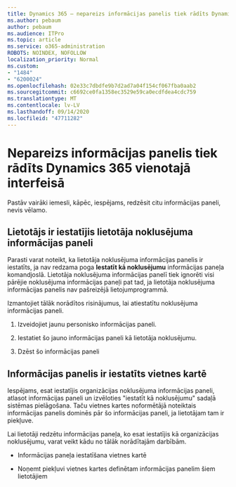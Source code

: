 ```yaml
---
title: Dynamics 365 — nepareizs informācijas panelis tiek rādīts Dynamics 365 vienotajā interfeisā
ms.author: pebaum
author: pebaum
ms.audience: ITPro
ms.topic: article
ms.service: o365-administration
ROBOTS: NOINDEX, NOFOLLOW
localization_priority: Normal
ms.custom:
- "1484"
- "6200024"
ms.openlocfilehash: 02e33c7dbdfe9b7d2ad7a04f154cf067fba0aab2
ms.sourcegitcommit: c6692ce0fa1358ec3529e59ca0ecdfdea4cdc759
ms.translationtype: MT
ms.contentlocale: lv-LV
ms.lasthandoff: 09/14/2020
ms.locfileid: "47711282"
---
```

# <a name="wrong-dashboard-shows-in-dynamics-365-unified-interface"></a>Nepareizs informācijas panelis tiek rādīts Dynamics 365 vienotajā interfeisā

Pastāv vairāki iemesli, kāpēc, iespējams, redzēsit citu informācijas paneli, nevis vēlamo.

## <a name="the-user-has-set-a-user-default-dashboard"></a>Lietotājs ir iestatījis lietotāja noklusējuma informācijas paneli 

Parasti varat noteikt, ka lietotāja noklusējuma informācijas panelis ir iestatīts, ja nav redzama poga **Iestatīt kā noklusējumu** informācijas paneļa komandjoslā. Lietotāja noklusējuma informācijas panelī tiek ignorēti visi pārējie noklusējuma informācijas paneļi pat tad, ja lietotāja noklusējuma informācijas panelis nav pašreizējā lietojumprogrammā.

Izmantojiet tālāk norādītos risinājumus, lai atiestatītu noklusējuma informācijas paneli.

1. Izveidojiet jaunu personisko informācijas paneli.

2. Iestatiet šo jauno informācijas paneli kā lietotāja noklusējumu.

3. Dzēst šo informācijas paneli

## <a name="the-dashboard-is-set-in-the-sitemap"></a>Informācijas panelis ir iestatīts vietnes kartē

Iespējams, esat iestatījis organizācijas noklusējuma informācijas paneli, atlasot informācijas paneli un izvēloties "iestatīt kā noklusējumu" sadaļā sistēmas pielāgošana. Taču vietnes kartes noformētājā noteiktais informācijas panelis dominēs pār šo informācijas paneli, ja lietotājam tam ir piekļuve.

Lai lietotāji redzētu informācijas paneļa, ko esat iestatījis kā organizācijas noklusējumu, varat veikt kādu no tālāk norādītajām darbībām.

* Informācijas paneļa iestatīšana vietnes kartē

* Noņemt piekļuvi vietnes kartes definētam informācijas panelim šiem lietotājiem
